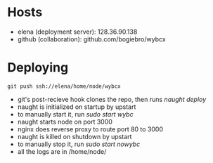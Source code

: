 Hosts 
=====
  - elena (deployment server): 128.36.90.138
  - github (collaboration): github.com/bogiebro/wybcx

Deploying
=========
    git push ssh://elena/home/node/wybcx
  - git's post-recieve hook clones the repo, then runs *naught deploy*
  - naught is initialized on startup by upstart
  - to manually start it, run *sudo start wybc*
  - naught starts node on port 3000
  - nginx does reverse proxy to route port 80 to 3000
  - naught is killed on shutdown by upstart
  - to manually stop it, run *sudo start nowybc*
  - all the logs are in /home/node/
